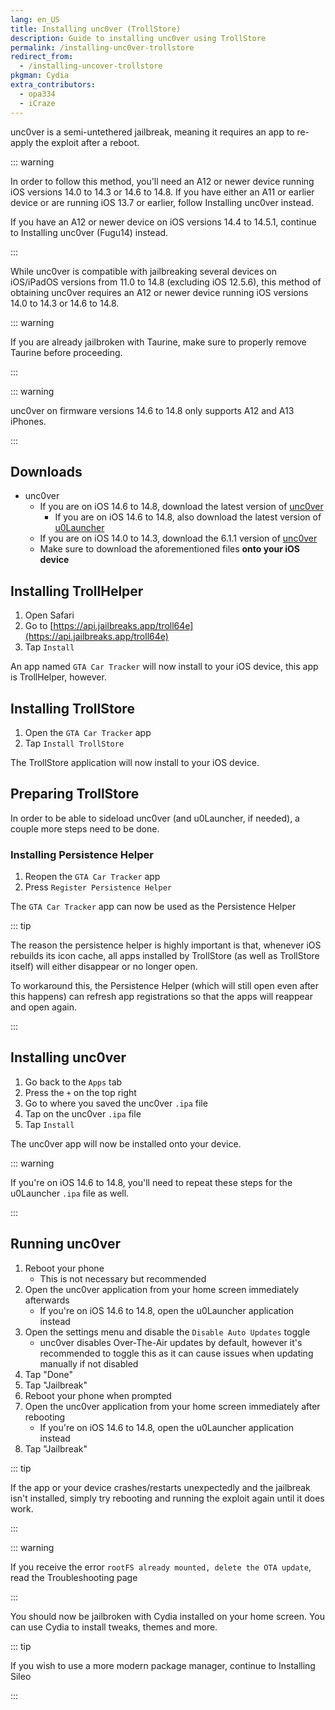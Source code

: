 ```yaml
---
lang: en_US
title: Installing unc0ver (TrollStore)
description: Guide to installing unc0ver using TrollStore
permalink: /installing-unc0ver-trollstore
redirect_from:
  - /installing-uncover-trollstore
pkgman: Cydia
extra_contributors:
  - opa334
  - iCraze
---
```


unc0ver is a <router-link to="/types-of-jailbreak/#semi-untethered-jailbreaks">semi-untethered jailbreak</router-link>, meaning it requires an app to re-apply the exploit after a reboot.

::: warning

In order to follow this method, you'll need an A12 or newer device running iOS versions 14.0 to 14.3 or 14.6 to 14.8. If you have either an A11 or earlier device or are running iOS 13.7 or earlier, follow <router-link to="/installing-unc0ver">Installing unc0ver</router-link> instead.

If you have an A12 or newer device on iOS versions 14.4 to 14.5.1, continue to <router-link to="/installing-unc0ver-fugu14">Installing unc0ver (Fugu14)</router-link> instead.

:::

While unc0ver is compatible with jailbreaking several devices on iOS/iPadOS versions from 11.0 to 14.8 (excluding iOS 12.5.6), this method of obtaining unc0ver requires an A12 or newer device running iOS versions 14.0 to 14.3 or 14.6 to 14.8.

::: warning

If you are already jailbroken with Taurine, make sure to properly <router-link to="/removing-taurine">remove Taurine</router-link> before proceeding.

:::

::: warning

unc0ver on firmware versions 14.6 to 14.8 only supports A12 and A13 iPhones.

:::

## Downloads

- unc0ver
    - If you are on iOS 14.6 to 14.8, download the latest version of [unc0ver](https://unc0ver.dev/)
      - If you are on iOS 14.6 to 14.8, also download the latest version of [u0Launcher](https://github.com/opa334/u0Launcher/releases)
    - If you are on iOS 14.0 to 14.3, download the 6.1.1 version of [unc0ver](https://unc0ver.dev/downloads/6.1.1/decf7c36cc08118dc83ba455f8ca42e0e3cf354c/unc0ver_Release_6.1.1.ipa)
    - Make sure to download the aforementioned files **onto your iOS device**

## Installing TrollHelper

1. Open Safari
1. Go to [https://api.jailbreaks.app/troll64e](https://api.jailbreaks.app/troll64e)
1. Tap `Install`

An app named `GTA Car Tracker` will now install to your iOS device, this app is TrollHelper, however.

## Installing TrollStore

1. Open the `GTA Car Tracker` app
1. Tap `Install TrollStore`

The TrollStore application will now install to your iOS device.

## Preparing TrollStore

In order to be able to sideload unc0ver (and u0Launcher, if needed), a couple more steps need to be done.

### Installing Persistence Helper

1. Reopen the `GTA Car Tracker` app
1. Press `Register Persistence Helper`

The `GTA Car Tracker` app can now be used as the Persistence Helper

::: tip

The reason the persistence helper is highly important is that, whenever iOS rebuilds its icon cache, all apps installed by TrollStore (as well as TrollStore itself) will either disappear or no longer open.

To workaround this, the Persistence Helper (which will still open even after this happens) can refresh app registrations so that the apps will reappear and open again.

:::

## Installing unc0ver

1. Go back to the `Apps` tab
1. Press the `+` on the top right
1. Go to where you saved the unc0ver `.ipa` file
1. Tap on the unc0ver `.ipa` file
1. Tap `Install`

The unc0ver app will now be installed onto your device.

::: warning

If you're on iOS 14.6 to 14.8, you'll need to repeat these steps for the u0Launcher `.ipa` file as well.

:::

## Running unc0ver

1. Reboot your phone
    - This is not necessary but recommended
1. Open the unc0ver application from your home screen immediately afterwards
    - If you're on iOS 14.6 to 14.8, open the u0Launcher application instead
1. Open the settings menu and disable the `Disable Auto Updates` toggle
    - unc0ver disables Over-The-Air updates by default, however it's recommended to toggle this as it can cause issues when updating manually if not disabled
1. Tap "Done"
1. Tap "Jailbreak"
1. Reboot your phone when prompted
1. Open the unc0ver application from your home screen immediately after rebooting
    - If you're on iOS 14.6 to 14.8, open the u0Launcher application instead
1. Tap "Jailbreak"

::: tip

If the app or your device crashes/restarts unexpectedly and the jailbreak isn't installed, simply try rebooting and running the exploit again until it does work.

:::

::: warning

If you receive the error `rootFS already mounted, delete the OTA update`, read the <router-link to="/troubleshooting/#rootfs-already-mounted">Troubleshooting</router-link> page

:::

You should now be jailbroken with Cydia installed on your home screen. You can use Cydia to install <router-link to="/faq/#what-are-tweaks">tweaks</router-link>, themes and more.

::: tip

If you wish to use a more modern package manager, continue to <router-link to="/installing-sileo">Installing Sileo</router-link>

:::
